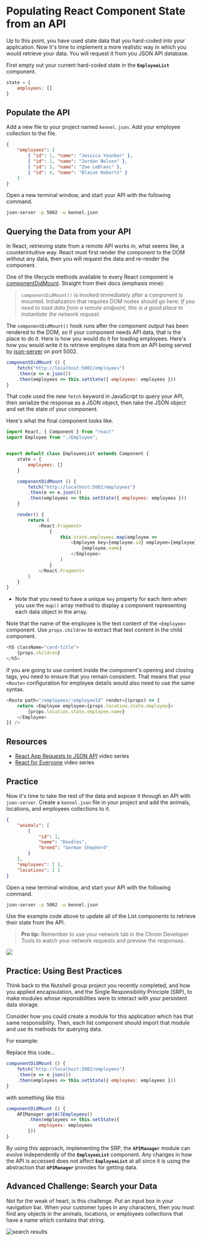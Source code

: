 # Populating React Component State from an API

Up to this point, you have used state data that you hard-coded into your application. Now it's time to implement a more realistic way in which you would retrieve your data. You will request it from you JSON API database.

First empty out your current hard-coded state in the **`EmployeeList`** component.

```js
state = {
    employees: []
}
```

## Populate the API

Add a new file to your project named `kennel.json`. Add your employee collection to the file.

```json
{
    "employees": [
        { "id": 1, "name": "Jessica Younker" },
        { "id": 2, "name": "Jordan Nelson" },
        { "id": 3, "name": "Zoe LeBlanc" },
        { "id": 4, "name": "Blaise Roberts" }
    ]
}
```

Open a new terminal window, and start your API with the following command.

```sh
json-server -p 5002 -w kennel.json
```

## Querying the Data from your API

In React, retrieving state from a remote API works in, what seems like, a counterintuitive way. React must first render the component to the DOM without any data, then you will request the data and re-render the component.

One of the lifecycle methods available to every React component is [componentDidMount](https://reactjs.org/docs/react-component.html#the-component-lifecycle). Straight from their docs (emphasis mine):

> `componentDidMount()` is invoked immediately after a component is mounted. Initialization that requires DOM nodes should go here. _If you need to load data from a remote endpoint, this is a good place to instantiate the network request._

The `componentDidMount()` hook runs after the component output has been rendered to the DOM, so if your component needs API data, that is the place to do it. Here is how you would do it for loading employees. Here's how you would write it to retrieve employee data from an API being served by [json-server](https://github.com/typicode/json-server) on port 5002.

```js
componentDidMount () {
    fetch("http://localhost:5002/employees")
    .then(e => e.json())
    .then(employees => this.setState({ employees: employees }))
}
```

That code used the new `fetch` keyword in JavaScript to query your API, then serialize the response as a JSON object, then take the JSON object and set the state of your component.

Here's what the final component looks like.

```js
import React, { Component } from "react"
import Employee from "./Employee";


export default class EmployeeList extends Component {
    state = {
        employees: []
    }

    componentDidMount () {
        fetch("http://localhost:5002/employees")
        .then(e => e.json())
        .then(employees => this.setState({ employees: employees }))
    }

    render() {
        return (
            <React.Fragment>
                {
                    this.state.employees.map(employee =>
                        <Employee key={employee.id} employee={employee}>
                            {employee.name}
                        </Employee>
                    )
                }
            </React.Fragment>
        )
    }
}
```

* Note that you need to have a unique `key` property for each item when you use the `map()` array method to display a component representing each data object in the array.


Note that the name of the employee is the text content of the `<Employee>` component. Use `props.children` to extract that text content in the child component.

```js
<h5 className="card-title">
    {props.children}
</h5>
```

If you are going to use content inside the component's opening and closing tags, you need to ensure that you remain consistent. That means that your `<Route>` configuration for employee details would also need to use the same syntax.

```js
<Route path="/employees/:employeeId" render={(props) => {
    return <Employee employee={props.location.state.employee}>
        {props.location.state.employee.name}
    </Employee>
}} />
```

## Resources

* [React App Requests to JSON API](https://www.youtube.com/watch?v=vwWPM7za3Pk&list=PLhScwEnhQ-bmroyHFduwgOZ1KrdDvk_44) video series
* [React for Everyone](https://www.youtube.com/playlist?list=PLLnpHn493BHFfs3Uj5tvx17mXk4B4ws4p) video series

## Practice

Now it's time to take the rest of the data and expose it through an API with `json-server`. Create a `kennel.json` file in your project and add the animals, locations, and employees collections to it.

```json
{
    "animals": [
        {
            "id": 1,
            "name": "Doodles",
            "breed": "German Shepherd"
        }
    ],
    "employees": [ ],
    "locations": [ ]
}
```

Open a new terminal window, and start your API with the following command.

```sh
json-server -p 5002 -w kennel.json
```

Use the example code above to update all of the List components to retrieve their state from the API.

> **Pro tip:** Remember to use your network tab in the Chrom Developer Tools to watch your network requests and preview the responses.

![](./images/QmF1Sd9FOI.gif)

## Practice: Using Best Practices

Think back to the Nutshell group project you recently completed, and how you applied encapsulation, and the Single Responsibility Principle (SRP), to make modules whose reponsibilities were to interact with your persistent data storage.

Consider how you could create a module for this application which has that same responsibility. Then, each list component should import that module and use its methods for querying data.

For example:

Replace this code...

```js
componentDidMount () {
    fetch("http://localhost:5002/employees")
    .then(e => e.json())
    .then(employees => this.setState({ employees: employees }))
}
```

with something like this

```js
componentDidMount () {
    APIManager.getAllEmployees()
        .then(employees => this.setState({
            employees: employees
        }))
}
```

By using this approach, implementing the SRP, the **`APIManager`** module can evolve independently of the **`EmployeeList`** component. Any changes in how the API is accessed does not affect **`EmployeeList`** at all since it is using the abstraction that **`APIManager`** provides for getting data.

## Advanced Challenge: Search your Data

Not for the weak of heart, is this challenge. Put an input box in your navigation bar. When your customer types in any characters, then you must find any objects in the animals, locations, or employees collections that have a name which contains that string.

![search results](./images/qNAJIxX9NX.gif)
